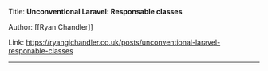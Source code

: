 Title: **Unconventional Laravel: Responsable classes**

Author: [[Ryan Chandler]]

Link: https://ryangjchandler.co.uk/posts/unconventional-laravel-responable-classes

---
